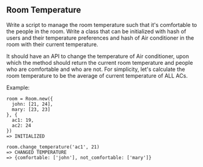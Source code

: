 ## Room Temperature

Write a script to manage the room temperature such that it's comfortable to the people in the room. Write a class that can be initialized with hash of users and their temperature preferences and hash of Air conditioner in the room with their current temperature.

It should have an API to change the temperature of Air conditioner, upon which the method should return the current room temperature and people who are comfortable and who are not. For simplicity, let's calculate the room temperature to be the average of current temperature of ALL ACs.

Example:

```
room = Room.new({
  john: [21, 24],
  mary: [23, 23]
}, {
  ac1: 19,
  ac2: 24
})
=> INITIALIZED

room.change_temperature('ac1', 21)
=> CHANGED TEMPERATURE
=> {comfortable: ['john'], not_comfortable: ['mary']}
```
